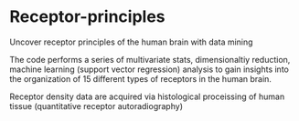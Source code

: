# Receptor-principles
Uncover receptor principles of the human brain with data mining

The code performs a series of multivariate stats, dimensionaltiy reduction, machine learning (support vector regression) analysis to gain insights into the organization of 15 different types of receptors in the human brain.

Receptor density data are acquired via histological proceissing of human tissue (quantitative receptor autoradiography)
